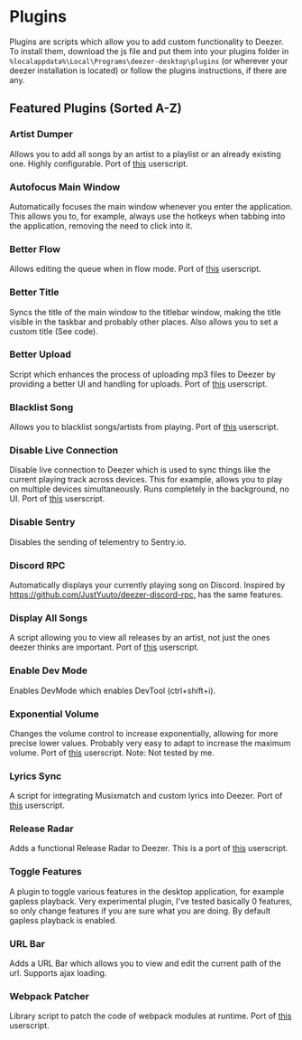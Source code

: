 # Plugins
Plugins are scripts which allow you to add custom functionality to Deezer. To install them, download the js file and put them into your plugins folder in `%localappdata%\Local\Programs\deezer-desktop\plugins` (or wherever your deezer installation is located) or follow the plugins instructions, if there are any.


## Featured Plugins (Sorted A-Z)

### Artist Dumper
Allows you to add all songs by an artist to a playlist or an already existing one. Highly configurable. Port of [this](https://github.com/bertigert/Deezer-Release-Radar) userscript.

### Autofocus Main Window
Automatically focuses the main window whenever you enter the application. This allows you to, for example, always use the hotkeys when tabbing into the application, removing the need to click into it.

### Better Flow
Allows editing the queue when in flow mode. Port of [this](https://github.com/bertigert/Deezer-Better-Flow) userscript.

### Better Title
Syncs the title of the main window to the titlebar window, making the title visible in the taskbar and probably other places. Also allows you to set a custom title (See code).

### Better Upload
Script which enhances the process of uploading mp3 files to Deezer by providing a better UI and handling for uploads. Port of [this](https://github.com/bertigert/Deezer-Better-Upload) userscript.

### Blacklist Song
Allows you to blacklist songs/artists from playing. Port of [this](https://github.com/bertigert/Deezer-Blacklist-Songs) userscript.

### Disable Live Connection
Disable live connection to Deezer which is used to sync things like the current playing track across devices. This for example, allows you to play on multiple devices simultaneously. Runs completely in the background, no UI. Port of [this](https://github.com/bertigert/Deezer-Disable-Live-Connection/) userscript.

### Disable Sentry
Disables the sending of telementry to Sentry.io.

### Discord RPC
Automatically displays your currently playing song on Discord. Inspired by https://github.com/JustYuuto/deezer-discord-rpc, has the same features.

### Display All Songs
A script allowing you to view all releases by an artist, not just the ones deezer thinks are important. Port of [this](https://github.com/bertigert/deezer-list-all-releases/) userscript.

### Enable Dev Mode
Enables DevMode which enables DevTool (ctrl+shift+i).

### Exponential Volume
Changes the volume control to increase exponentially, allowing for more precise lower values. Probably very easy to adapt to increase the maximum volume. Port of [this](https://greasyfork.org/en/scripts/487324-youtube-volume-fixer) userscript. Note: Not tested by me.

### Lyrics Sync
A script for integrating Musixmatch and custom lyrics into Deezer. Port of [this](https://github.com/bertigert/Deezer-Lyrics-Sync) userscript.

### Release Radar
Adds a functional Release Radar to Deezer. This is a port of [this](https://github.com/bertigert/Deezer-Release-Radar) userscript.

### Toggle Features
A plugin to toggle various features in the desktop application, for example gapless playback. Very experimental plugin, I've tested basically 0 features, so only change features if you are sure what you are doing. By default gapless playback is enabled.

### URL Bar
Adds a URL Bar which allows you to view and edit the current path of the url. Supports ajax loading.

### Webpack Patcher
Library script to patch the code of webpack modules at runtime. Port of [this](https://github.com/bertigert/Deezer-Webpack-Patcher/) userscript.



